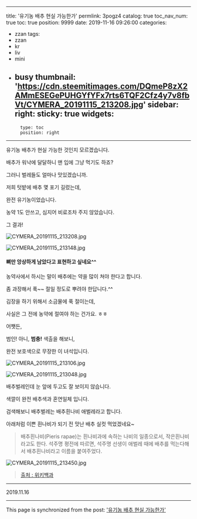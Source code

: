
---
title: '유기농 배추 현실 가능한가'
permlink: 3pogz4
catalog: true
toc_nav_num: true
toc: true
position: 9999
date: 2019-11-16 09:26:00
categories:
- zzan
tags:
- zzan
- kr
- liv
- mini
- busy
thumbnail: 'https://cdn.steemitimages.com/DQmeP8zX2AMmESEGePUHGYfYFx7rts6TQF2Cfz4y7v8fbVt/CYMERA_20191115_213208.jpg'
sidebar:
    right:
        sticky: true
widgets:
    -
        type: toc
        position: right
---


유기농 배추가 현실 가능한 것인지 모르겠습니다.

배추가 워낙에 달달하니 맨 입에 그냥 먹기도 하죠?

그러니 벌레들도 얼마나 맛있겠습니까.

저희 텃밭에 배추 몇 포기 길렀는데, 

완전 유기농이었습니다.

농약 1도 안쓰고, 심지어 비료조차 주지 않았습니다.

그 결과!

![CYMERA_20191115_213208.jpg](https://cdn.steemitimages.com/DQmeP8zX2AMmESEGePUHGYfYFx7rts6TQF2Cfz4y7v8fbVt/CYMERA_20191115_213208.jpg)

![CYMERA_20191115_213148.jpg](https://cdn.steemitimages.com/DQmPniTaNoRBPnM4QwYJsZbP9xoULiHK8m4dHtRcqCxcM9V/CYMERA_20191115_213148.jpg)

#### 뼈만 앙상하게 남았다고 표현하고 싶네요^^
#### 

농약사에서 하시는 말이 배추에는 약을 많이 쳐야 한다고 합니다.

좀 과장해서 푹~~ 절일 정도로 뿌려야 한답니다.^^

김장을 하기 위해서 소금물에 푹 절이는데,

사실은 그 전에 농약에 절여야 하는 건가요. ㅎㅎ


어쨋든,

범인! 아니, __범충!__ 색출을 해보니, 

완전 보호색으로 무장한 이 녀석입니다.

![CYMERA_20191115_213106.jpg](https://cdn.steemitimages.com/DQmPPzcMU3sMYhFmRzQmWbt7K7G8SC1xbNRXZVn3XbP2Cya/CYMERA_20191115_213106.jpg)

![CYMERA_20191115_213048.jpg](https://cdn.steemitimages.com/DQmeJtWHvLb3M3RfvZxDNUyLEc8DT3yAWupbYdiJFWaS4jE/CYMERA_20191115_213048.jpg)

배추벌레인데 눈 앞에 두고도 잘 보이지 않습니다.

색깔이 완전 배추색과 혼연일체 입니다.

검색해보니 배추벌레는 배추흰나비 애벌레라고 합니다.

아래처럼 이쁜 흰나비가 되기 전 맛난 배추 실컷 먹었겠네요~

> 배추흰나비(Pieris rapae)는 흰나비과에 속하는 나비의 일종으로서, 작은흰나비라고도 한다.
> 석주명 평전에 따르면, 석주명 선생이 애벌레 때에 배추를 먹는다해서 배추흰나비라고 이름을 붙여주었다.

![CYMERA_20191115_213450.jpg](https://cdn.steemitimages.com/DQmPAnSYg6Rd1nSAGS3isMaxksypBcuWbjBBkmojxKj417L/CYMERA_20191115_213450.jpg)

> [출처 : 위키백과](https://ko.m.wikipedia.org/wiki/%EB%B0%B0%EC%B6%94%ED%9D%B0%EB%82%98%EB%B9%84)


***

2019.11.16

- - -

This page is synchronized from the post: ['유기농 배추 현실 가능한가'](https://steemit.com/@lucky2015/3pogz4)

